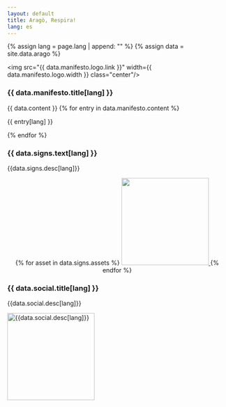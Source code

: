 ```yaml
---
layout: default
title: Aragò, Respira! 
lang: es
---
```


{% assign lang = page.lang | append: "" %}
{% assign data = site.data.arago %}


<img src="{{ data.manifesto.logo.link }}" width={{ data.manifesto.logo.width }} class="center"/>

### {{ data.manifesto.title[lang] }}
{{ data.content }}
{% for entry in data.manifesto.content %}
  <p>{{ entry[lang] }}</p>
{% endfor %}

<!-- ### {{ data.signature.link[lang] }}

<a href="{{ data.signature.link.url }}">{{ data.signature.text[lang]}}</a> -->

### {{ data.signs.text[lang] }}
<p> {{data.signs.desc[lang]}} </p>

<p style="text-align:center;">
{% for asset in data.signs.assets %}
  <a class="flyer" href="{{ asset.pdf }}">
    <img 
      src="{{ asset.img }}" 
      width=200
    />
  </a>
{% endfor %}
</p>

### {{ data.social.title[lang] }}
<p> {{data.social.desc[lang]}} </p>
<a href="https://chat.whatsapp.com/Dug2mwvW7AE80BePimS0CJ">
  <img 
    class="center"
    src="{{ data.social.whatsapp.qr }}" 
    alt="{{data.social.desc[lang]}}"
    width=200/>
</a>
